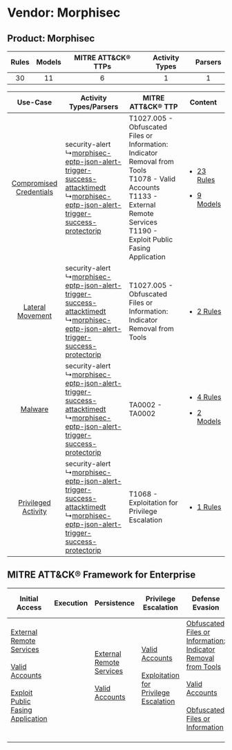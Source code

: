 Vendor: Morphisec
=================
Product: Morphisec
------------------
| Rules | Models | MITRE ATT&CK® TTPs | Activity Types | Parsers |
|:-----:|:------:|:------------------:|:--------------:|:-------:|
|  30   |   11   |         6          |       1        |    1    |

|    Use-Case    | Activity Types/Parsers    | MITRE ATT&CK® TTP    | Content    |
|:----:| ---- | ---- | ---- |
| [Compromised Credentials](../../../UseCases/uc_compromised_credentials.md) |  security-alert<br> ↳[morphisec-eptp-json-alert-trigger-success-attacktimedt](Ps/pC_morphiseceptpjsonalerttriggersuccessattacktimedt.md)<br> ↳[morphisec-eptp-json-alert-trigger-success-protectorip](Ps/pC_morphiseceptpjsonalerttriggersuccessprotectorip.md)<br> | T1027.005 - Obfuscated Files or Information: Indicator Removal from Tools<br>T1078 - Valid Accounts<br>T1133 - External Remote Services<br>T1190 - Exploit Public Fasing Application<br> | [<ul><li>23 Rules</li></ul><ul><li>9 Models</li></ul>](RM/r_m_morphisec_morphisec_Compromised_Credentials.md) |
|        [Lateral Movement](../../../UseCases/uc_lateral_movement.md)        |  security-alert<br> ↳[morphisec-eptp-json-alert-trigger-success-attacktimedt](Ps/pC_morphiseceptpjsonalerttriggersuccessattacktimedt.md)<br> ↳[morphisec-eptp-json-alert-trigger-success-protectorip](Ps/pC_morphiseceptpjsonalerttriggersuccessprotectorip.md)<br> | T1027.005 - Obfuscated Files or Information: Indicator Removal from Tools<br>    | [<ul><li>2 Rules</li></ul>](RM/r_m_morphisec_morphisec_Lateral_Movement.md)    |
|    [Malware](../../../UseCases/uc_malware.md)    |  security-alert<br> ↳[morphisec-eptp-json-alert-trigger-success-attacktimedt](Ps/pC_morphiseceptpjsonalerttriggersuccessattacktimedt.md)<br> ↳[morphisec-eptp-json-alert-trigger-success-protectorip](Ps/pC_morphiseceptpjsonalerttriggersuccessprotectorip.md)<br> | TA0002 - TA0002<br>    | [<ul><li>4 Rules</li></ul><ul><li>2 Models</li></ul>](RM/r_m_morphisec_morphisec_Malware.md)    |
|     [Privileged Activity](../../../UseCases/uc_privileged_activity.md)     |  security-alert<br> ↳[morphisec-eptp-json-alert-trigger-success-attacktimedt](Ps/pC_morphiseceptpjsonalerttriggersuccessattacktimedt.md)<br> ↳[morphisec-eptp-json-alert-trigger-success-protectorip](Ps/pC_morphiseceptpjsonalerttriggersuccessprotectorip.md)<br> | T1068 - Exploitation for Privilege Escalation<br>    | [<ul><li>1 Rules</li></ul>](RM/r_m_morphisec_morphisec_Privileged_Activity.md)    |

MITRE ATT&CK® Framework for Enterprise
--------------------------------------
| Initial Access                                                                                                                                                                                                                         | Execution | Persistence                                                                                                                                      | Privilege Escalation                                                                                                                                          | Defense Evasion                                                                                                                                                                                                                                                               | Credential Access | Discovery | Lateral Movement | Collection | Command and Control | Exfiltration | Impact |
| -------------------------------------------------------------------------------------------------------------------------------------------------------------------------------------------------------------------------------------- | --------- | ------------------------------------------------------------------------------------------------------------------------------------------------ | ------------------------------------------------------------------------------------------------------------------------------------------------------------- | ----------------------------------------------------------------------------------------------------------------------------------------------------------------------------------------------------------------------------------------------------------------------------- | ----------------- | --------- | ---------------- | ---------- | ------------------- | ------------ | ------ |
| [External Remote Services](https://attack.mitre.org/techniques/T1133)<br><br>[Valid Accounts](https://attack.mitre.org/techniques/T1078)<br><br>[Exploit Public Fasing Application](https://attack.mitre.org/techniques/T1190)<br><br> |           | [External Remote Services](https://attack.mitre.org/techniques/T1133)<br><br>[Valid Accounts](https://attack.mitre.org/techniques/T1078)<br><br> | [Valid Accounts](https://attack.mitre.org/techniques/T1078)<br><br>[Exploitation for Privilege Escalation](https://attack.mitre.org/techniques/T1068)<br><br> | [Obfuscated Files or Information: Indicator Removal from Tools](https://attack.mitre.org/techniques/T1027/005)<br><br>[Valid Accounts](https://attack.mitre.org/techniques/T1078)<br><br>[Obfuscated Files or Information](https://attack.mitre.org/techniques/T1027)<br><br> |                   |           |                  |            |                     |              |        |